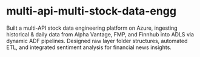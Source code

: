 # multi-api-multi-stock-data-engg
Built a multi-API stock data engineering platform on Azure, ingesting historical &amp; daily data from Alpha Vantage, FMP, and Finnhub into ADLS via dynamic ADF pipelines. Designed raw layer folder structures, automated ETL, and integrated sentiment analysis for financial news insights.
